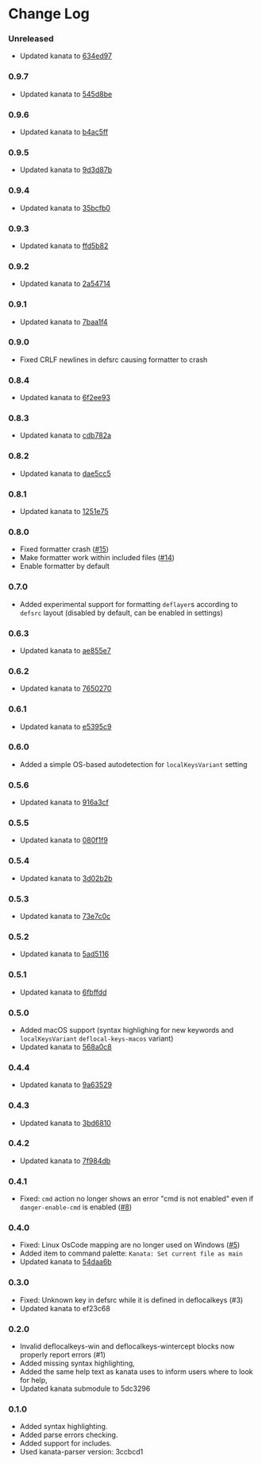 # Change Log

### Unreleased

* Updated kanata to [634ed97](https://github.com/jtroo/kanata/tree/634ed97)

### 0.9.7

* Updated kanata to [545d8be](https://github.com/jtroo/kanata/tree/545d8be)

### 0.9.6

* Updated kanata to [b4ac5ff](https://github.com/jtroo/kanata/tree/b4ac5ff)

### 0.9.5

* Updated kanata to [9d3d87b](https://github.com/jtroo/kanata/tree/9d3d87b)

### 0.9.4

* Updated kanata to [35bcfb0](https://github.com/jtroo/kanata/tree/35bcfb0)

### 0.9.3

* Updated kanata to [ffd5b82](https://github.com/jtroo/kanata/tree/ffd5b82)

### 0.9.2

* Updated kanata to [2a54714](https://github.com/jtroo/kanata/tree/2a54714)

### 0.9.1

* Updated kanata to [7baa1f4](https://github.com/jtroo/kanata/tree/7baa1f4)

### 0.9.0

* Fixed CRLF newlines in defsrc causing formatter to crash

### 0.8.4

* Updated kanata to [6f2ee93](https://github.com/jtroo/kanata/tree/6f2ee93)

### 0.8.3

* Updated kanata to [cdb782a](https://github.com/jtroo/kanata/tree/cdb782a)

### 0.8.2

* Updated kanata to [dae5cc5](https://github.com/jtroo/kanata/tree/dae5cc5)

### 0.8.1

* Updated kanata to [1251e75](https://github.com/jtroo/kanata/tree/1251e75)

### 0.8.0

* Fixed formatter crash ([#15](https://github.com/rszyma/vscode-kanata/issues/15))
* Make formatter work within included files ([#14](https://github.com/rszyma/vscode-kanata/issues/14))
* Enable formatter by default

### 0.7.0

* Added experimental support for formatting `deflayer`s according to `defsrc` layout (disabled by default, can be enabled in settings)

### 0.6.3

* Updated kanata to [ae855e7](https://github.com/jtroo/kanata/tree/ae855e7)

### 0.6.2

* Updated kanata to [7650270](https://github.com/jtroo/kanata/tree/7650270)

### 0.6.1

* Updated kanata to [e5395c9](https://github.com/jtroo/kanata/tree/e5395c9)

### 0.6.0

* Added a simple OS-based autodetection for `localKeysVariant` setting

### 0.5.6

* Updated kanata to [916a3cf](https://github.com/jtroo/kanata/tree/916a3cf)

### 0.5.5

* Updated kanata to [080f1f9](https://github.com/jtroo/kanata/tree/080f1f9)

### 0.5.4

* Updated kanata to [3d02b2b](https://github.com/jtroo/kanata/tree/3d02b2b)

### 0.5.3

* Updated kanata to [73e7c0c](https://github.com/jtroo/kanata/tree/73e7c0c)

### 0.5.2

* Updated kanata to [5ad5116](https://github.com/jtroo/kanata/tree/5ad5116)

### 0.5.1

* Updated kanata to [6fbffdd](https://github.com/jtroo/kanata/tree/6fbffdd)

### 0.5.0

* Added macOS support (syntax highlighing for new keywords and `localKeysVariant` `deflocal-keys-macos` variant)
* Updated kanata to [568a0c8](https://github.com/jtroo/kanata/tree/568a0c8)

### 0.4.4

* Updated kanata to [9a63529](https://github.com/jtroo/kanata/tree/9a63529)

### 0.4.3

* Updated kanata to [3bd6810](https://github.com/jtroo/kanata/tree/3bd6810)

### 0.4.2

* Updated kanata to [7f984db](https://github.com/jtroo/kanata/tree/7f984db)

### 0.4.1

* Fixed: `cmd` action no longer shows an error "cmd is not enabled" even if `danger-enable-cmd` is enabled ([#8](https://github.com/rszyma/vscode-kanata/issues/8))

### 0.4.0

* Fixed: Linux OsCode mapping are no longer used on Windows ([#5](https://github.com/rszyma/vscode-kanata/issues/5))
* Added item to command palette: `Kanata: Set current file as main`
* Updated kanata to [54daa6b](https://github.com/jtroo/kanata/tree/54daa6b)

### 0.3.0

* Fixed: Unknown key in defsrc while it is defined in deflocalkeys (#3)
* Updated kanata to ef23c68

### 0.2.0

* Invalid deflocalkeys-win and deflocalkeys-wintercept blocks now properly report errors (#1)
* Added missing syntax highlighting,
* Added the same help text as kanata uses to inform users where to look for help,
* Updated kanata submodule to 5dc3296

### 0.1.0

* Added syntax highlighting.
* Added parse errors checking.
* Added support for includes.
* Used kanata-parser version: 3ccbcd1
